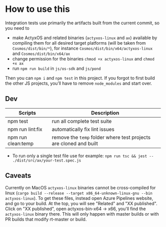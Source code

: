 # How to use this

Integration tests use primarily the artifacts built from the current commit, so you need to

- make ActyxOS and related binaries (`actyxos-linux` and `ax`) available by compiling them for all desired target platforms (will be taken from `Cosmos/dist/bin/*`), for instance `Cosmos/dist/bin/x64/actyxos-linux` and `Cosmos/dist/bin/x64/ax`
- change permission for the binaries `chmod +x actyxos-linux` and `chmod +x ax`
- run `npm run build` in `js/os-sdk` and `js/pond`

Then you can `npm i` and `npm test` in this project. If you forgot to first build the other JS projects, you’ll have to remove `node_modules` and start over.

## Dev

| Scripts            | Description                                                       |
|--------------------|-------------------------------------------------------------------|
| npm test           | run all complete test suite                                       |
| npm run lint:fix   | automatically fix lint issues                                     |
| npm run clean:temp | remove the `temp` folder where test projects are cloned and built |

- To run only a single test file use for example: `npm run tsc && jest -- ./dist/src/ax/your-test.spec.js`

## Caveats

Currently on MacOS `actyxos-linux` binaries cannot be cross-compiled for linux (`cargo build --release --target x86_64-unknown-linux-gnu --bin actyxos-linux`). To get these files, instead open Azure Pipelines website, and go to your build. At the top, you will see "Related" and "XX published". Click on "XX published", open actyxos-bin-x64 -> x66, you'll find the `actyxos-linux` binary there. This will only happen with master builds or with PR builds that modify rt-master or build.
